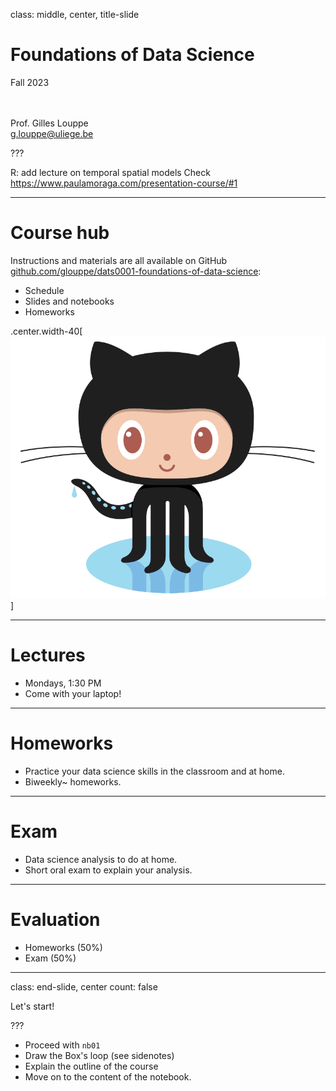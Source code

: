 class: middle, center, title-slide

# Foundations of Data Science

Fall 2023

<br><br>
Prof. Gilles Louppe<br>
[g.louppe@uliege.be](g.louppe@uliege.be)

???

R: add lecture on temporal spatial models
Check https://www.paulamoraga.com/presentation-course/#1

---

# Course hub

Instructions and materials are all available on GitHub [github.com/glouppe/dats0001-foundations-of-data-science](https://github.com/glouppe/dats0001-foundations-of-data-science):
- Schedule
- Slides and notebooks
- Homeworks

.center.width-40[![](./figures/course-syllabus/Octocat.png)]

---

# Lectures

- Mondays, 1:30 PM
- Come with your laptop! 

---

# Homeworks

- Practice your data science skills in the classroom and at home. 
- Biweekly~ homeworks.

---

# Exam

- Data science analysis to do at home.
- Short oral exam to explain your analysis.

---

# Evaluation

- Homeworks (50%)
- Exam (50%)

---

class: end-slide, center
count: false

Let's start!

???

- Proceed with `nb01`
- Draw the Box's loop (see sidenotes)
- Explain the outline of the course
- Move on to the content of the notebook.
